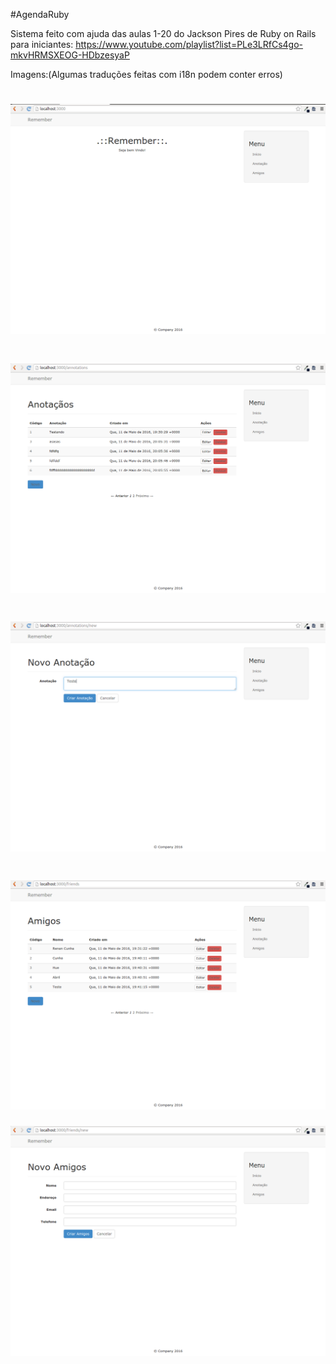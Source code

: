 #AgendaRuby

Sistema feito com ajuda das aulas 1-20 do Jackson Pires de Ruby on Rails para iniciantes:
https://www.youtube.com/playlist?list=PLe3LRfCs4go-mkvHRMSXEOG-HDbzesyaP

Imagens:(Algumas traduções feitas com i18n podem conter erros)

![alt tag](https://raw.githubusercontent.com/renancunha33/AgendaRuby/master/img1.png)
==================
![alt tag](https://raw.githubusercontent.com/renancunha33/AgendaRuby/master/img2.png)
==================
![alt tag](https://raw.githubusercontent.com/renancunha33/AgendaRuby/master/img3.png)
==================
![alt tag](https://raw.githubusercontent.com/renancunha33/AgendaRuby/master/img4.png)
==================
![alt tag](https://raw.githubusercontent.com/renancunha33/AgendaRuby/master/img5.png)
